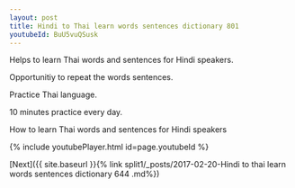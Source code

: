 ```yaml
---
layout: post
title: Hindi to Thai learn words sentences dictionary 801 
youtubeId: BuU5vuQSusk
---
```

 
 
Helps to learn Thai words and sentences for Hindi speakers.

Opportunitiy to repeat the words sentences. 

Practice Thai language. 
 
10 minutes practice every day. 
 
How to learn Thai words and sentences for Hindi speakers 
 
{% include youtubePlayer.html id=page.youtubeId %}
 
 
[Next]({{ site.baseurl }}{% link  split1/_posts/2017-02-20-Hindi to thai learn words sentences dictionary 644 .md%})
 
